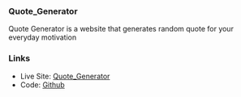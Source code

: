 ### Quote_Generator

Quote Generator is a website that generates random quote for your everyday motivation

### Links

- Live Site:  [Quote_Generator](https://devang-soni.github.io/Quote_Generator/)
- Code:  [Github](https://github.com/Devang-soni/Quote_Generator)
